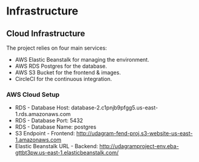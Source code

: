 # Infrastructure

## Cloud Infrastructure

The project relies on four main services:

- AWS Elastic Beanstalk for managing the environment.
- AWS RDS Postgres for the database.
- AWS S3 Bucket for the frontend & images.
- CircleCI for the continuous integration.

### AWS Cloud Setup

- RDS - Database Host: database-2.c1pnjb9pfgg5.us-east-1.rds.amazonaws.com
- RDS - Database Port: 5432
- RDS - Database Name: postgres
- S3 Endpoint - Frontend: http://udagram-fend-proj.s3-website-us-east-1.amazonaws.com
- Elastic Beanstalk URL - Backend: http://udagramproject-env.eba-gttbt3pw.us-east-1.elasticbeanstalk.com/
